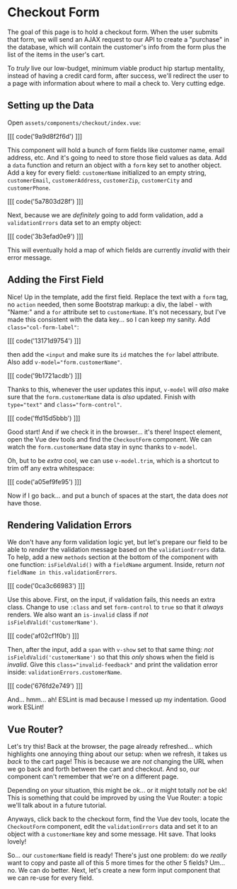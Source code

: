 # Checkout Form

The goal of this page is to hold a checkout form. When the user submits that form,
we will send an AJAX request to our API to create a "purchase" in the database,
which will contain the customer's info from the form plus the list of the items in
the user's cart.

To *truly* live our low-budget, minimum viable product hip startup mentality,
instead of having a credit card form, after success, we'll redirect the user to
a page with information about where to mail a check to. Very cutting edge.

## Setting up the Data

Open `assets/components/checkout/index.vue`:

[[[ code('9a9d8f2f6d') ]]]

This component will hold a bunch of form fields like customer name, email address, 
etc. And it's going to need to store those field values as data. Add a `data` function 
and return an object with a `form` key set to another object. Add a key for every field:
`customerName` initialized to an empty string, `customerEmail`, `customerAddress`,
`customerZip`, `customerCity` and `customerPhone`.

[[[ code('5a7803d28f') ]]]

Next, because we are *definitely* going to add form validation, add a
`validationErrors` data set to an empty object:

[[[ code('3b3efad0e9') ]]]

This will eventually hold a map of which fields are currently *invalid* with their 
error message.

## Adding the First Field

Nice! Up in the template, add the first field. Replace the text with a
`form` tag, no `action` needed, then some Bootstrap markup: a div,
the label - with "Name:" and a `for` attribute set to `customerName`. It's not
necessary, but I've made this consistent with the data key... so I can keep my
sanity. Add `class="col-form-label"`:

[[[ code('13171d9754') ]]]

then add the `<input` and make sure its `id` matches the `for` label attribute. 
Also add `v-model="form.customerName"`.

[[[ code('9b1721acdb') ]]]

Thanks to this, whenever the user updates this input, `v-model` will *also* make
sure that the `form.customerName` data is *also* updated. Finish with `type="text"`
and `class="form-control"`.

[[[ code('ffd15d5bbb') ]]]

Good start! And if we check it in the browser... it's there! Inspect element,
open the Vue dev tools and find the `CheckoutForm` component. We can watch the
`form.customerName` data stay in sync thanks to `v-model`.

Oh, but to be *extra* cool, we can use `v-model.trim`, which is a shortcut to trim
off any extra whitespace:

[[[ code('a05ef9fe95') ]]]

Now if I go back... and put a bunch of spaces at the start, the data does *not* have those.

## Rendering Validation Errors

We don't have any form validation logic yet, but let's prepare our field
to be able to *render* the validation message based on the `validationErrors` data.
To help, add a new `methods` section at the bottom of the component with one
function: `isFieldValid()` with a `fieldName` argument. Inside, return
*not* `fieldName in this.validationErrors`.

[[[ code('0ca3c66983') ]]]

Use this above. First, on the input, if validation fails, this needs an
extra class. Change to use `:class` and set `form-control` to `true` so that it
*always* renders. We also want an `is-invalid` class if *not*
`isFieldValid('customerName')`.

[[[ code('af02cf1f0b') ]]]

Then, after the input, add a `span` with `v-show` set to that same thing: *not*
`isFieldValid('customerName')` so that this *only* shows when the field is
*invalid*. Give this `class="invalid-feedback"` and print the validation error
inside: `validationErrors.customerName`.

[[[ code('676fd2e749') ]]]

And... hmm... ah! ESLint is mad because I messed up my indentation. Good work
ESLint!

## Vue Router?

Let's try this! Back at the browser, the page already refreshed... which highlights
one annoying thing about our setup: when we refresh, it takes us *back* to the
cart page! This is because we are *not* changing the URL when we go back and
forth between the cart and checkout. And so, our component can't remember that
we're on a different page.

Depending on your situation, this might be ok... or it might totally *not* be ok!
This is something that could be improved by using the Vue Router: a topic
we'll talk about in a future tutorial.

Anyways, click back to the checkout form, find the Vue dev tools, locate the
`CheckoutForm` component, edit the `validationErrors` data and set it to an object
with a `customerName` key and some message. Hit save. That looks lovely!

So... our `customerName` field is ready! There's just one problem: do we *really*
want to copy and paste all of this 5 more times for the other 5 fields? Um...
no. We can do better. Next, let's create a new form input component that
we can re-use for every field.
